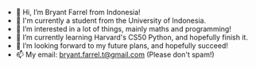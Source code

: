 - 👋 Hi, I’m Bryant Farrel from Indonesia!
- 🏫 I'm currently a student from the University of Indonesia.
- 👀 I’m interested in a lot of things, mainly maths and programming!
- 🌱 I’m currently learning Harvard's CS50 Python, and hopefully finish it.
- 💞️ I’m looking forward to my future plans, and hopefully succeed!
- 📫 My email: bryant.farrel.t@gmail.com (Please don't spam!)

<!---
bryantft/bryantft is a ✨ special ✨ repository because its `README.md` (this file) appears on your GitHub profile.
You can click the Preview link to take a look at your changes.
--->
